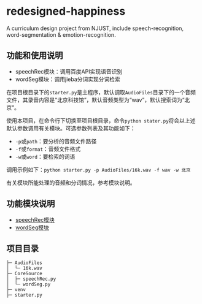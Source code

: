 # redesigned-happiness
A curriculum design project from NJUST, include speech-recognition, word-segmentation &amp; emotion-recognition.

## 功能和使用说明
- speechRec模块：调用百度API实现语音识别
- wordSeg模块：调用jieba分词实现分词检索

在项目根目录下的`starter.py`是主程序，默认调取`AudioFiles`目录下的一个音频文件，其录音内容是“北京科技馆”，默认音频类型为“wav”，默认搜索词为“北京”。

使用本项目，在命令行下切换至项目根目录，命令`python stater.py`将会以上述默认参数调用有关模块。可选参数列表及其功能如下：

- `-p`或`path`：要分析的音频文件路径
- `-f`或`format`：音频文件格式
- `-w`或`word`：要检索的词语

调用示例如下：`python starter.py -p AudioFiles/16k.wav -f wav -w 北京`

有关模块所能处理的音频和分词情况，参考模块说明。

## 功能模块说明

- [speechRec模块](https://github.com/Happy-Egg/redesigned-happiness/wiki/speechRec%E6%A8%A1%E5%9D%97)
- [wordSeg模块](https://github.com/Happy-Egg/redesigned-happiness/wiki/wordSeg%E6%A8%A1%E5%9D%97)

## 项目目录
```
├─ AudioFiles  
│  └─ 16k.wav  
├─ CoreSource  
│  ├─ speechRec.py  
│  └─ wordSeg.py  
├─ venv  
├─ starter.py  
```

